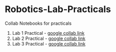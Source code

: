 # Robotics-Lab-Practicals
Collab Notebooks for practicals

1. Lab 1 Practical - [google collab link](https://colab.research.google.com/drive/11gzNfuXWmNFF7ar_DQ_UQSQ-NyG7JQDv?usp=sharing)
2. Lab 2 Practical - [google collab link](https://colab.research.google.com/drive/1rBWdykzhtDNIqpUQ5PhzoasoWaQrVowg?usp=sharing)
3. Lab 3 Practical - [google collab link](https://colab.research.google.com/drive/1NRlQtddHNk-BrvDxx4aRHjAW58ZNBbTD?usp=sharing)


